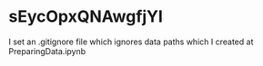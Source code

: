 # sEycOpxQNAwgfjYI

I set an .gitignore file which ignores data paths which I created at PreparingData.ipynb
